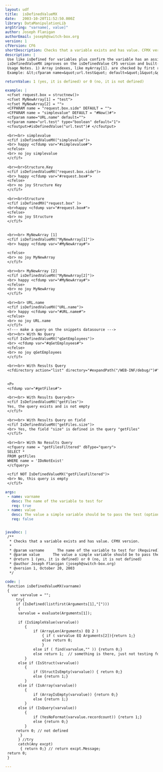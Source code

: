 ```yaml
---
layout: udf
title:  isDefinedValueMX
date:   2003-10-20T11:52:50.000Z
library: DataManipulationLib
argString: "varname[, value]"
author: Joseph Flanigan
authorEmail: joseph@switch-box.org
version: 1
cfVersion: CF6
shortDescription: Checks that a variable exists and has value. CFMX version.
description: |
 Use like isDefined for variables plus confirm the variable has an assigned value. For a named variable,  if it is defined and has value returns 1,  if it is not defined returns 0; if it is defined and has empty value returns 0.  Optionally, allows specifying a check value to test the named variable for a specific value. This extends the function by, if it is defined and has this value, then return 1. A checked value must be a simple value or an empty string.
 isDefinedValueMX improves on the isDefinedValue CF5 version and built-in isDefined by returning a 0 on error conditions. 
 Usage Notes. 1) Array indexes, like myArray[1]. are checked by first removing the index to confirm the array is defined, then checks the indexed location for a simple value. If the index is missing or bogus, the function returns 0. 2) Query record set results, checks the first record?s value, not the entire record set. 3) Queries results with a zero record count return 0. 
 Example: &lt;cfparam name=&quot;url.test&quot; default=&quot;1&quot;&gt; isDefinedValue(&quot;url.test&quot;) returns 1 &lt;cfparam name=&quot;url.test&quot; default=&quot;&quot;&gt; isDefinedValue(&quot;url.test&quot;) returns 0 and isDefinedValue(&quot;url.test&quot;,??) returns 1

returnValue: 1 (yes, it is defined) or 0 (no, it is not defined)

example: |
 <cfset request.box = structnew()>
 <cfset MyNewArray[1] = "test"> 
 <cfset MyNewArray[2] = ""> 
 <CFPARAM name = "request.box.side" DEFAULT = "">
 <CFPARAM name = "simplevalue" DEFAULT = "#Now()#">
 <cfparam name="URL.name" default="">
 <cfparam name="url.test" type="boolean" default="1">
 <cfoutput>#isDefinedValue("url.test")# </cfoutput>
 
 <br><br> simplevalue
 <cfif isDefinedValueMX("simplevalue")>
 <br> happy <cfdump var="#simplevalue#"> 
 <cfelse>
 <br> no joy simplevalue
 </cfif> 
 
 <br><br>Structure.Key
 <cfif isDefinedValueMX("request.box.side")>
 <br> happy <cfdump var="#request.box#"> 
 <cfelse>
 <br> no joy Structure Key
 </cfif> 
 
 <br><br>Structure 
 <cfif isDefinedMX("request.box" )>
 <br>happy <cfdump var="#request.box#"> 
 <cfelse>
 <br> no joy Structure
 </cfif> 
 
 
 <br><br> MyNewArray [1]
 <cfif isDefinedValueMX("MyNewArray[1]")>
 <br> happy <cfdump var="#MyNewArray#">
 
 <cfelse>
 <br> no joy MyNewArray
 </cfif> 
 
 <br><br> MyNewArray [2]
 <cfif isDefinedValueMX("MyNewArray[2]")>
 <br> happy <cfdump var="#MyNewArray#">
 <cfelse>
 <br> no joy MyNewArray
 </cfif> 
 
 <br><br> URL.name
 <cfif isDefinedValueMX("URL.name")>
 <br> happy <cfdump var="#URL.name#">
 <cfelse>
 <br> no joy URL.name
 </cfif> 
 <!--- make a query on the snippets datasource --->
 <br><br> With No Query
 <cfif IsDefinedValueMX("qGetEmployees")> 
 <br> <cfdump var="#qGetEmployees#"> 
 <cfelse>
 <br> no joy qGetEmployees
 </cfif> 
 
 <br><br> With Results Query
 <cfdirectory action="list" directory="#expandPath("/WEB-INF/debug/")#" name="getFiles">
 
 
 <P>
 <cfdump var="#getFiles#">
 
 <br><br> With Results Query<br>
 <cfif IsDefinedValueMX("getFiles")> 
 Yes, the query exists and is not empty
 </cfif> 
 
 <br><br> With Results Query on field
 <cfif IsDefinedValueMX("getFiles.size")> 
 <br> Yes, the field "size" is defined in the query "getFiles"
 </cfif> 
 
 <br><br> With No Results Query
 <cfquery name = "getFilesFiltered" dbType="query">
 SELECT *
 FROM getFiles
 WHERE name = 'IDoNotExist'
 </cfquery> 
 
 <cfif NOT IsDefinedValueMX("getFilesFiltered")> 
 <br> No, this query is empty
 </cfif>

args:
 - name: varname
   desc: The name of the variable to test for
   req: true
 - name: value
   desc: The value a simple variable should be to pass the test (optional)
   req: false


javaDoc: |
 /**
  * Checks that a variable exists and has value. CFMX version.
  * 
  * @param varname      The name of the variable to test for (Required)
  * @param value      The value a simple variable should be to pass the test (optional) (Optional)
  * @return 1 (yes, it is defined) or 0 (no, it is not defined) 
  * @author Joseph Flanigan (joseph@switch-box.org) 
  * @version 1, October 20, 2003 
  */

code: |
 function isDefinedValueMX(varname)
 {
   var varvalue = "";
     try{
     if (IsDefined(listfirst(Arguments[1],"[")))
      { 
      varvalue = evaluate(Arguments[1]);
 
      if (IsSimpleValue(varvalue))
         { 
             if (ArrayLen(Arguments) EQ 2 )
                 { if ( varvalue EQ Arguments[2]){return 1;}
                 else return 0; 
                 }
             else if ( find(varvalue,"" )) {return 0;}  
             else return 1;  // something is there, just not testing for it.
         } 
      else if (IsStruct(varvalue))
         { 
             if (StructIsEmpty(varvalue)) { return 0;} 
             else {return 1;}
         }
      else if (IsArray(varvalue))
         { 
             if (ArrayIsEmpty(varvalue)) {return 0;} 
             else {return 1;}
         }
      else if (IsQuery(varvalue))
         { 
             if (YesNoFormat(varvalue.recordcount)) {return 1;} 
             else {return 0;}
         }
     return 0; // not defined
       }
      } //try
      catch(Any excpt)
       { return 0;} // return excpt.Message;
 return 0; 
 }

---
```


